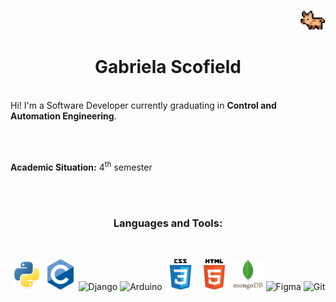<p align="right">
  <img title="Brownie" alt="Brownie" src="icon.png" width="40"/>
</p>

<h1 align="center">
  Gabriela Scofield
</h1>

<br>
Hi! I'm a Software Developer currently graduating in <b> Control and Automation Engineering</b>.

<br><br>

<b> Academic Situation:</b> 4<sup>th</sup> semester

<br><br>
<h3 align="center">Languages and Tools:</h3>
<br>
<p align="center"> 
  <img title="Python" alt="Python" src="https://raw.githubusercontent.com/devicons/devicon/master/icons/python/python-original.svg" width="50" height="50"/>
  <img title="C" alt="C" src="https://raw.githubusercontent.com/devicons/devicon/master/icons/c/c-original.svg" width="50" height="50"/>
  <img title="Django" alt="Django" src="https://cdn.worldvectorlogo.com/logos/django.svg" width="50" height="50"/>
  <img title="Arduino" alt="Arduino" src="https://cdn.worldvectorlogo.com/logos/arduino-1.svg" width="50" height="50"/>
  <img title="CSS" alt="CSS" src="https://raw.githubusercontent.com/devicons/devicon/master/icons/css3/css3-original-wordmark.svg" width="50" height="50"/>
  <img title="HTML" alt="HTML" src="https://raw.githubusercontent.com/devicons/devicon/master/icons/html5/html5-original-wordmark.svg" width="50" height="50"/>
  <img title="MongoDB" alt="MongoDB" src="https://raw.githubusercontent.com/devicons/devicon/master/icons/mongodb/mongodb-original-wordmark.svg" alt="mongodb" width="50" height="50"/> </a>
  <img title="Figma" alt="Figma" src="https://www.vectorlogo.zone/logos/figma/figma-icon.svg" width="50" height="50"/>
  <img title="Git" alt="Git" src="https://cdn.jsdelivr.net/gh/aaron-ai/ImageHosting@master/img/202203061326511.png" width="50" height="50" />
</p>
